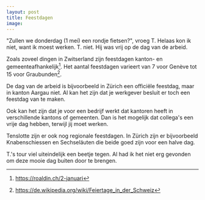 ```yaml
---
layout: post
title: Feestdagen
image:
---
```


"Zullen we donderdag (1 mei) een rondje fietsen?", vroeg T. Helaas kon ik niet, want ik moest werken. T. niet. Hij was vrij op de dag van de arbeid.

Zoals zoveel dingen in Zwitserland zijn feestdagen kanton- en gemeenteafhankelijk[^2]. Het aantal feestdagen varieert van 7 voor Genève tot 15 voor Graubunden[^1].

De dag van de arbeid is bijvoorbeeld in Zürich een officiële feestdag, maar in kanton Aargau niet. Al kan het zijn dat je werkgever besluit er toch een feestdag van te maken.

Ook kan het zijn dat je voor een bedrijf werkt dat kantoren heeft in verschillende kantons of gemeenten. Dan is het mogelijk dat collega's een vrije dag hebben, terwijl jij moet werken.

Tenslotte zijn er ook nog regionale feestdagen. In Zürich zijn er bijvoorbeeld Knabenschiessen en Sechseläuten die beide goed zijn voor een halve dag.

T.'s tour viel uiteindelijk een beetje tegen. Al had ik het niet erg gevonden om deze mooie dag buiten door te brengen.

[^1]: <https://de.wikipedia.org/wiki/Feiertage_in_der_Schweiz>
[^2]: <https://roaldin.ch/2-januari>
